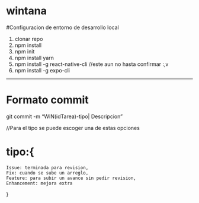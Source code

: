 # wintana
#Configuracion de entorno de desarrollo local 
1. clonar repo
2. npm install
3. npm init
4. npm install yarn
5. npm install -g react-native-cli //este aun no hasta confirmar :,v
6. npm install -g expo-cli

-----------------------------------------------------------------
# Formato commit
git commit -m “WIN(idTarea)-tipo| Descripcion”

//Para el tipo se puede escoger una de estas opciones
# tipo:{
	Issue: terminada para revision,
	Fix: cuando se sube un arreglo,
	Feature: para subir un avance sin pedir revision,
	Enhancement: mejora extra
}

